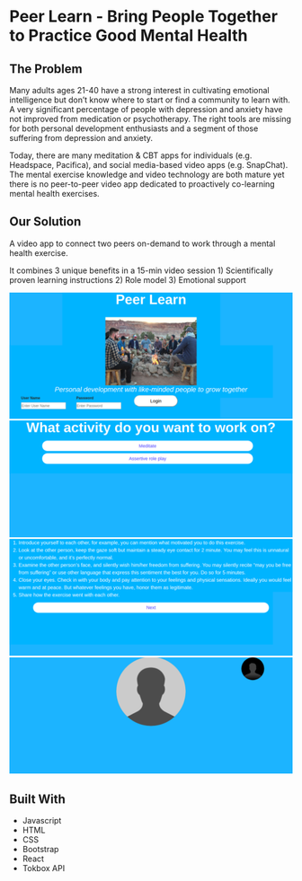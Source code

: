 # Peer Learn - Bring People Together to Practice Good Mental Health

## The Problem

Many adults ages 21-40 have a strong interest in cultivating emotional intelligence but don’t know where to start or find a community to learn with. A very significant percentage of people with depression and anxiety have not improved from medication or psychotherapy. The right tools are missing for both personal development enthusiasts and a segment of those suffering from depression and anxiety.

Today, there are many meditation & CBT apps for individuals (e.g. Headspace, Pacifica), and social media-based video apps (e.g. SnapChat). The mental exercise knowledge and video technology are both mature yet there is no peer-to-peer video app dedicated to proactively co-learning mental health exercises.

## Our Solution

A video app to connect two peers on-demand to work through a mental health exercise.

It combines 3 unique benefits in a 15-min video session 1) Scientifically proven learning instructions 2) Role model 3) Emotional support

![Screen 1](screens/peer-learn-1.png)
![Screen 2](screens/peer-learn-2.png)
![Screen 3](screens/peer-learn-3.png)
![Screen 4](screens/peer-learn-4.png)


## Built With
* Javascript
* HTML
* CSS
* Bootstrap
* React
* Tokbox API
